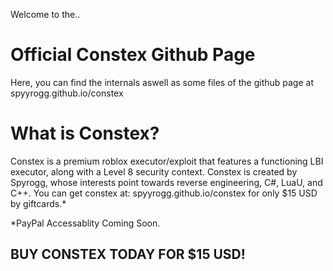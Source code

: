 Welcome to the..
# Official Constex Github Page

Here, you can find the internals aswell
as some files of the github page at
spyyrogg.github.io/constex

# What is Constex?
Constex is a premium roblox executor/exploit that features a
functioning LBI executor, along with a Level 8 security context.
Constex is created by Spyrogg, whose interests point towards
reverse engineering, C#, LuaU, and C++. You can get constex at:
spyyrogg.github.io/constex for only $15 USD by giftcards.*

*PayPal Accessablity Coming Soon.

## BUY CONSTEX TODAY FOR $15 USD!
